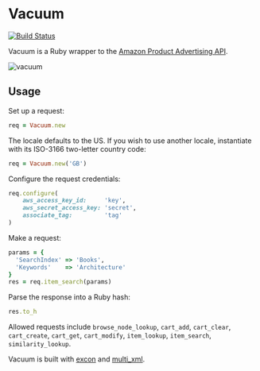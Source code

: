 # Vacuum

[![Build Status][1]][2]

Vacuum is a Ruby wrapper to the [Amazon Product Advertising API][4].

![vacuum][3]

## Usage

Set up a request:

```ruby
req = Vacuum.new
```

The locale defaults to the US. If you wish to use another locale, instantiate
with its ISO-3166 two-letter country code:

```ruby
req = Vacuum.new('GB')
```

Configure the request credentials:

```ruby
req.configure(
    aws_access_key_id:     'key',
    aws_secret_access_key: 'secret',
    associate_tag:         'tag'
)
```

Make a request:

```ruby
params = {
  'SearchIndex' => 'Books',
  'Keywords'    => 'Architecture'
}
res = req.item_search(params)
```

Parse the response into a Ruby hash:

```ruby
res.to_h
```

Allowed requests include `browse_node_lookup`, `cart_add`, `cart_clear`,
`cart_create`, `cart_get`, `cart_modify`, `item_lookup`, `item_search`,
`similarity_lookup`.

Vacuum is built with [excon][5] and [multi_xml][6].

[1]: https://secure.travis-ci.org/hakanensari/vacuum.png
[2]: http://travis-ci.org/hakanensari/vacuum
[3]: http://f.cl.ly/items/2k2X0e2u0G3k1c260D2u/vacuum.png
[4]: https://affiliate-program.amazon.com/gp/advertising/api/detail/main.html
[5]: https://github.com/geemus/excon
[6]: https://github.com/sferik/multi_xml
